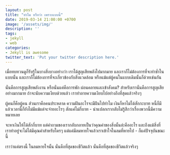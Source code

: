 ```yaml
---
layout: post
title: "ทำไม หรือว่า เพราะแบบนี้"
date: 2019-03-14 21:00:00 +0700
image: '/assets/img/'
description: ''
tags:
- jekyll
- web
categories:
- Jekyll is awesome
twitter_text: 'Put your twitter description here.'
---
```

เมื่อทบทวนดูก็รับรู้ในบางสิ่งบางอย่างว่า เราได้สูญเสียพลังไปมากมาย และเราก็ไม่ต้องการที่จะทำซ้ำในแบบนั้น และเราก็ไม่ต้องการที่จะเกี่ยวข้องกับสิ่งแวดล้อม หรือแม้แต่ผู้คนในแบบเดิมนั้นก็ด้วยเช่นกัน

นั่นคือการสูญเสียพลังงาน หรือนั่นแค่คือการพัก ผ่อนคลายและเข้าสังคม? สำหรับเรานั่นคือการสูญเสียอย่างมากมาย ถ้าจะนับความเงียบด้วยแล้ว เราทำลายความเงียบไปอย่างถึงที่สุดแล้วจริงๆ

ผู้คนก็คือผู้คน ส่วนเราคือคนประหลาด ความฝันอะไรจะมีฝันไปทำไม เงินก็หาไม่ได้สักกะบาท หนี้ก็มี แล้วเวลานี้ก็ยังไม่มีแม้แต่จะจ่ายอะไรๆ สักแค่ไม่กี่บาท - น่าแปลกเรากลับไม่รู้สึกว่าเรื่องพวกนี้มีความหมายเลย

จะหาเงินให้ได้สักกี่บาท แต่คำถามของเรากลับกลายเป็นว่าคุณค่าของสิ่งนั้นล่ะคืออะไร และถึงแม้สิ่งที่เราทำอยู่จะไม่ได้มีคุณค่าสำหรับใครๆ แต่แค่มีลมหายใจแล้วเราเข้าใจในลมที่หายไป - ก็แค่ปัจจุบันขณะนี้

เราว่าแค่ตรงนี้ ในลมหายใจนั้น นั่นคือที่สุดของชีวิตแล้ว นั่นคือที่สุดของชีวิตแล้วจริงๆ
